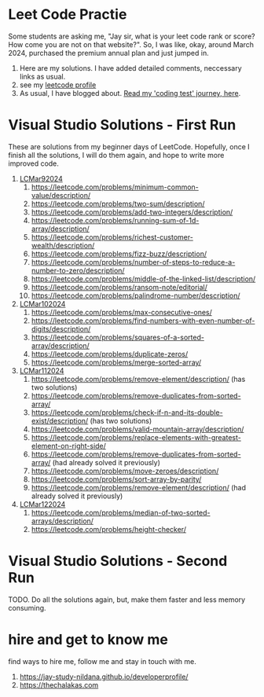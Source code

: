 # Leet Code Practie

Some students are asking me, "Jay sir, what is your leet code rank or score? How come you are not on that website?". So, I was like, okay, around March 2024, purchased the premium annual plan and just jumped in.

1. Here are my solutions. I have added detailed comments, neccessary links as usual.
1. see my [leetcode profile](https://leetcode.com/vijayasimhabr/)
1. As usual, I have blogged about. [Read my 'coding test' journey, here](https://vijayasimhabr.medium.com/list/coding-tests-and-such-7a6efbf0ebc0).

# Visual Studio Solutions - First Run

These are solutions from my beginner days of LeetCode. Hopefully, once I finish all the solutions, I will do them again, and hope to write more improved code.

1. [LCMar92024](LCMar92024)
   1. https://leetcode.com/problems/minimum-common-value/description/
   1. https://leetcode.com/problems/two-sum/description/
   1. https://leetcode.com/problems/add-two-integers/description/
   1. https://leetcode.com/problems/running-sum-of-1d-array/description/
   1. https://leetcode.com/problems/richest-customer-wealth/description/
   1. https://leetcode.com/problems/fizz-buzz/description/
   1. https://leetcode.com/problems/number-of-steps-to-reduce-a-number-to-zero/description/
   1. https://leetcode.com/problems/middle-of-the-linked-list/description/
   1. https://leetcode.com/problems/ransom-note/editorial/
   1. https://leetcode.com/problems/palindrome-number/description/
1. [LCMar102024](LCMar102024)
   1. https://leetcode.com/problems/max-consecutive-ones/
   1. https://leetcode.com/problems/find-numbers-with-even-number-of-digits/description/
   1. https://leetcode.com/problems/squares-of-a-sorted-array/description/
   1. https://leetcode.com/problems/duplicate-zeros/
   1. https://leetcode.com/problems/merge-sorted-array/
1. [LCMar112024](LCMar112024)
   1. https://leetcode.com/problems/remove-element/description/ (has two solutions)
   1. https://leetcode.com/problems/remove-duplicates-from-sorted-array/
   1. https://leetcode.com/problems/check-if-n-and-its-double-exist/description/ (has two solutions)
   1. https://leetcode.com/problems/valid-mountain-array/description/
   1. https://leetcode.com/problems/replace-elements-with-greatest-element-on-right-side/
   1. https://leetcode.com/problems/remove-duplicates-from-sorted-array/ (had already solved it previously)
   1. https://leetcode.com/problems/move-zeroes/description/
   1. https://leetcode.com/problems/sort-array-by-parity/
   1. https://leetcode.com/problems/remove-element/description/ (had already solved it previously)
1. [LCMar122024](LCMar122024)
   1. https://leetcode.com/problems/median-of-two-sorted-arrays/description/
   1. https://leetcode.com/problems/height-checker/

# Visual Studio Solutions - Second Run

TODO. Do all the solutions again, but, make them faster and less memory consuming.

# hire and get to know me

find ways to hire me, follow me and stay in touch with me.

1. https://jay-study-nildana.github.io/developerprofile/
1. https://thechalakas.com
